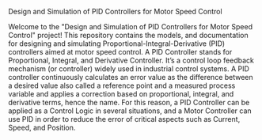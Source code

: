 Design and Simulation of PID Controllers for Motor Speed Control

Welcome to the "Design and Simulation of PID Controllers for Motor Speed Control" project! This repository contains the  models, and documentation for designing and simulating Proportional-Integral-Derivative (PID) controllers aimed at motor speed control.
A PID Controller stands for Proportional, Integral, and Derivative Controller. It’s a control loop feedback mechanism (or controller) widely used in industrial control systems. A PID controller continuously calculates an error value as the difference between a desired value also called a reference point and a measured process variable and applies a correction based on proportional, integral, and derivative terms, hence the name. For this reason, a PID Controller can be applied as a Control Logic in several situations, and a Motor Controller can use PID in order to reduce the error of critical aspects such as Current, Speed, and Position. 

